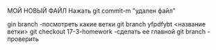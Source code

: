 МОЙ НОВЫЙ ФАЙЛ
Нажать git commit-m "удален файл"

gin branch -посмотреть какие ветки
git branch yfpdfybt <название ветки>
git checkout 17-3-homework -сделать ее главной
git branch - проверить
